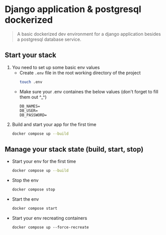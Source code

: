 # Django application & postgresql dockerized
> A basic dockerized dev environment for a django application besides a postgresql database service.

## Start your stack
1. You need to set up some basic env values
    - Create `.env` file in the root working directory of the project
      ```bash
      touch .env
      ```
    - Make sure your .env containes the below values (don't forget to fill them out ^_^)
      ```
      DB_NAMES=
      DB_USER=
      DB_PASSWORD=
      ```
2. Build and start your app for the first time
    ```bash
    docker compose up --build
    ```

## Manage your stack state (build, start, stop)
- Start your env for the first time
  ```bash
  docker compose up --build 
  ```

- Stop the env
  ```bash
  docker compose stop
  ```

- Start the env
  ```bash
  docker compose start
  ```

- Start your env recreating containers
  ```
  docker compose up --force-recreate
  ```

